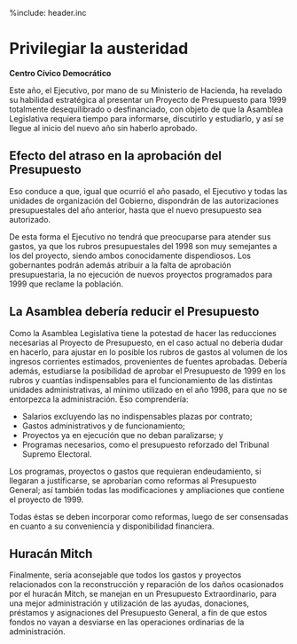 %include: header.inc

# Privilegiar la austeridad

**Centro Cívico Democrático**

Este año, el Ejecutivo, por mano de su Ministerio de Hacienda, ha revelado su
habilidad estratégica al presentar un Proyecto de Presupuesto para 1999
totalmente desequilibrado o desfinanciado, con objeto de que la Asamblea
Legislativa requiera tiempo para informarse, discutirlo y estudiarlo, y así se
llegue al inicio del nuevo año sin haberlo aprobado.

## Efecto del atraso en la aprobación del Presupuesto 

Eso conduce a que, igual que ocurrió el año pasado, el Ejecutivo y todas las
unidades de organización del Gobierno, dispondrán de las autorizaciones
presupuestales del año anterior, hasta que el nuevo presupuesto sea autorizado.

De esta forma el Ejecutivo no tendrá que preocuparse para atender sus gastos, ya
que los rubros presupuestales del 1998 son muy semejantes a los del proyecto,
siendo ambos conocidamente dispendiosos. Los gobernantes podrán además atribuir
a la falta de aprobación presupuestaria, la no ejecución de nuevos proyectos
programados para 1999 que reclame la población.

## La Asamblea debería reducir el Presupuesto 

Como la Asamblea Legislativa tiene la potestad de hacer las reducciones
necesarias al Proyecto de Presupuesto, en el caso actual no debería dudar en
hacerlo, para ajustar en lo posible los rubros de gastos al volumen de los
ingresos corrientes estimados, provenientes de fuentes aprobadas. Debería
además, estudiarse la posibilidad de aprobar el Presupuesto de 1999 en los
rubros y cuantías indispensables para el funcionamiento de las distintas
unidades administrativas, al mínimo utilizado en el año 1998, para que no se
entorpezca la administración. Eso comprendería:

- Salarios excluyendo las no indispensables plazas por contrato;
- Gastos administrativos y de funcionamiento;
- Proyectos ya en ejecución que no deban paralizarse; y
- Programas necesarios, como el presupuesto reforzado del Tribunal Supremo
Electoral.

Los programas, proyectos o gastos que requieran endeudamiento, si llegaran a
justificarse, se aprobarían como reformas al Presupuesto General; así también
todas las modificaciones y ampliaciones que contiene el proyecto de 1999.

Todas éstas se deben incorporar como reformas, luego de ser consensadas en
cuanto a su conveniencia y disponibilidad financiera.

## Huracán Mitch 

Finalmente, sería aconsejable que todos los gastos y proyectos relacionados con
la reconstrucción y reparación de los daños ocasionados por el huracán Mitch, se
manejan en un Presupuesto Extraordinario, para una mejor administración y
utilización de las ayudas, donaciones, préstamos y asignaciones del Presupuesto
General, a fin de que estos fondos no vayan a desviarse en las operaciones
ordinarias de la administración.
